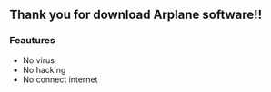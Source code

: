 ## Thank you for download Arplane software!!
### Feautures
- No virus
- No hacking
- No connect internet

